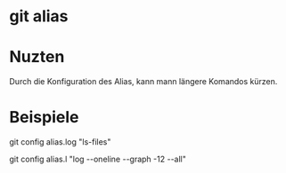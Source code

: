 # git alias

# Nuzten

Durch die Konfiguration des Alias, kann mann längere Komandos kürzen.

# Beispiele

git config alias.log "ls-files"

git config alias.l "log --oneline --graph -12 --all"


